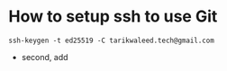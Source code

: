 # How to setup ssh to use Git
```shell
ssh-keygen -t ed25519 -C tarikwaleed.tech@gmail.com
```
- second, add